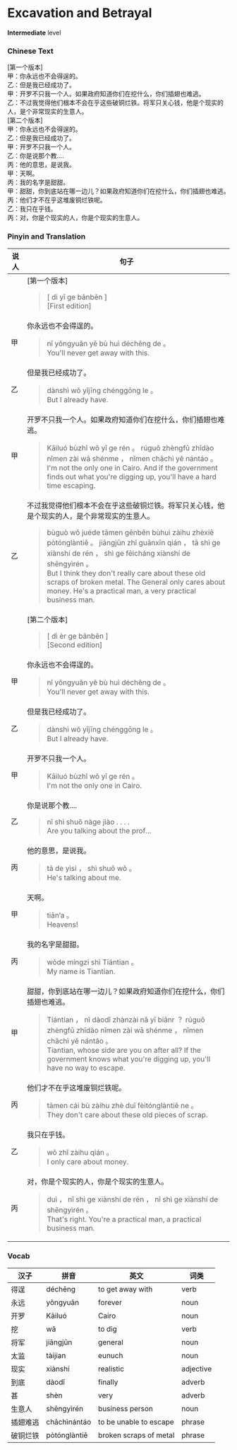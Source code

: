 # Excavation and Betrayal
**Intermediate** level
### Chinese Text
[第一个版本]<br />甲：你永远也不会得逞的。<br />乙：但是我已经成功了。<br />甲：开罗不只我一个人。如果政府知道你们在挖什么，你们插翅也难逃。<br />乙：不过我觉得他们根本不会在乎这些破铜烂铁。将军只关心钱，他是个现实的人，是个非常现实的生意人。<br />[第二个版本]<br />甲：你永远也不会得逞的。<br />乙：但是我已经成功了。<br />甲：开罗不只我一个人。<br />乙：你是说那个教....<br />丙：他的意思，是说我。<br />甲：天啊。<br />丙：我的名字是甜甜。<br />甲：甜甜，你到底站在哪一边儿？如果政府知道你们在挖什么，你们插翅也难逃。<br />丙：他们才不在乎这堆废铜烂铁呢。<br />乙：我只在乎钱。<br />丙：对，你是个现实的人，你是个现实的生意人。

### Pinyin and Translation
|说人|句子|
|----|----|
||[第一个版本]<blockquote>[ dì  yī ge bǎnběn ]<br />[First edition]</blockquote>|
|甲|你永远也不会得逞的。<blockquote>nǐ yǒngyuǎn yě bù huì déchěng de 。<br />You'll never get away with this.</blockquote>|
|乙|但是我已经成功了。<blockquote>dànshì wǒ yǐjīng chénggōng le 。<br />But I already have.</blockquote>|
|甲|开罗不只我一个人。如果政府知道你们在挖什么，你们插翅也难逃。<blockquote>Kāiluó bùzhǐ wǒ yī ge rén 。 rúguǒ zhèngfǔ zhīdào nǐmen zài wā shénme ， nǐmen chāchì yě nántáo 。<br />I'm not the only one in Cairo. And if the government finds out what you're digging up, you'll have a hard time escaping.</blockquote>|
|乙|不过我觉得他们根本不会在乎这些破铜烂铁。将军只关心钱，他是个现实的人，是个非常现实的生意人。<blockquote>bùguò wǒ juéde tāmen gēnběn bùhuì zàihu zhèxiē pòtónglàntiě 。 jiāngjūn zhǐ guānxīn qián ， tā shì ge xiànshí de rén ， shì ge fēicháng xiànshí de shēngyìrén 。<br />But I think they don't really care about these old scraps of broken metal. The General only cares about money. He's a practical man, a very practical business man.</blockquote>|
||[第二个版本]<blockquote>[ dì  èr ge bǎnběn ]<br />[Second edition]</blockquote>|
|甲|你永远也不会得逞的。<blockquote>nǐ yǒngyuǎn yě bù huì déchěng de 。<br />You'll never get away with this.</blockquote>|
|乙|但是我已经成功了。<blockquote>dànshì wǒ yǐjīng chénggōng le 。<br />But I already have.</blockquote>|
|甲|开罗不只我一个人。<blockquote>Kāiluó bùzhǐ wǒ yī ge rén 。<br />I'm not the only one in Cairo.</blockquote>|
|乙|你是说那个教....<blockquote>nǐ shì shuō nàge jiào . . . .<br />Are you talking about the prof...</blockquote>|
|丙|他的意思，是说我。<blockquote>tā de yìsi ， shì shuō wǒ 。<br />He's talking about me.</blockquote>|
|甲|天啊。<blockquote>tiān’a 。<br />Heavens!</blockquote>|
|丙|我的名字是甜甜。<blockquote>wǒde míngzi shì Tiántian 。<br />My name is Tiantian.</blockquote>|
|甲|甜甜，你到底站在哪一边儿？如果政府知道你们在挖什么，你们插翅也难逃。<blockquote>Tiántian ， nǐ dàodǐ zhànzài nǎ yī biānr ？ rúguǒ zhèngfǔ zhīdào nǐmen zài wā shénme ， nǐmen chāchì yě nántáo 。<br />Tiantian, whose side are you on after all? If the government knows what you're digging up, you'll have no way to escape.</blockquote>|
|丙|他们才不在乎这堆废铜烂铁呢。<blockquote>tāmen cái bù zàihu zhè duī fèitónglàntiě ne 。<br />They don't care about these old pieces of scrap.</blockquote>|
|乙|我只在乎钱。<blockquote>wǒ zhǐ zàihu qián 。<br />I only care about money.</blockquote>|
|丙|对，你是个现实的人，你是个现实的生意人。<blockquote>duì ， nǐ shì ge xiànshí de rén ， nǐ shì ge xiànshí de shēngyìrén 。<br />That's right. You're a practical man, a practical business man.</blockquote>|
### Vocab
|汉子|拼音|英文|词类|
|----|----|----|----|
|得逞|déchěng|to get away with|verb|
|永远|yǒngyuǎn|forever|noun|
|开罗|Kāiluó|Cairo|noun|
|挖|wā|to dig|verb|
|将军|jiāngjūn|general|noun|
|太监|tàijian|eunuch|noun|
|现实|xiànshí|realistic|adjective|
|到底|dàodǐ|finally|adverb|
|甚|shèn|very|adverb|
|生意人|shēngyìrén|business person|noun|
|插翅难逃|chāchìnántáo|to be unable to escape|phrase|
|破铜烂铁|pòtónglàntiě|broken scraps of metal|phrase|